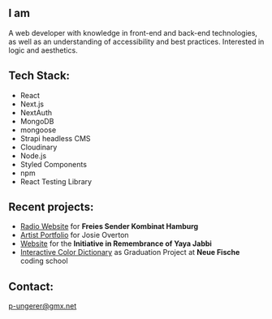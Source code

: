 ## I am 
A web developer with knowledge in front-end and back-end technologies, as well as an understanding of accessibility and best practices. Interested in logic and aesthetics.

## Tech Stack:
- React
- Next.js
- NextAuth
- MongoDB
- mongoose
- Strapi headless CMS
- Cloudinary
- Node.js
- Styled Components
- npm
- React Testing Library

## Recent projects:

- <a href="https://fsk-hh.vercel.app" target="_blank">Radio Website</a> for **Freies Sender Kombinat Hamburg**
- <a href="https://josie-overton.de" target="_blank">Artist Portfolio</a> for Josie Overton
- <a href="https://remember-yaya.org" target="_blank">Website</a> for the **Initiative in Remembrance of Yaya Jabbi**
- <a href="https://wada-sanzo-colors.com" target="_blank">Interactive Color Dictionary</a> as Graduation Project at **Neue Fische** coding school

## Contact:

<a href="mailto:p-ungerer@gmx.net">p-ungerer@gmx.net<a>
